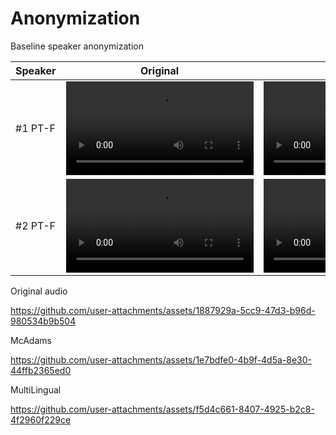 # Anonymization

Baseline speaker anonymization

| Speaker | Original | McAdams | Multilingual |
|---------|----------|---------|--------------|
| #1 PT-F |<video src="https://github.com/user-attachments/assets/cd365142-3651-467b-85d1-0aa9db8823c9">| <video src="https://github.com/user-attachments/assets/d7789a44-1703-4787-bc1b-317d6e11ca53">|<video src="https://github.com/user-attachments/assets/19d6d10e-95ba-46d7-b40d-5537d26a772f">|
| #2 PT-F |<video src="https://github.com/user-attachments/assets/1887929a-5cc9-47d3-b96d-980534b9b504">|<video src="https://github.com/user-attachments/assets/1e7bdfe0-4b9f-4d5a-8e30-44ffb2365ed0">|<video src="https://github.com/user-attachments/assets/f5d4c661-8407-4925-b2c8-4f2960f229ce">|



Original audio

https://github.com/user-attachments/assets/1887929a-5cc9-47d3-b96d-980534b9b504

McAdams

https://github.com/user-attachments/assets/1e7bdfe0-4b9f-4d5a-8e30-44ffb2365ed0

MultiLingual

https://github.com/user-attachments/assets/f5d4c661-8407-4925-b2c8-4f2960f229ce




